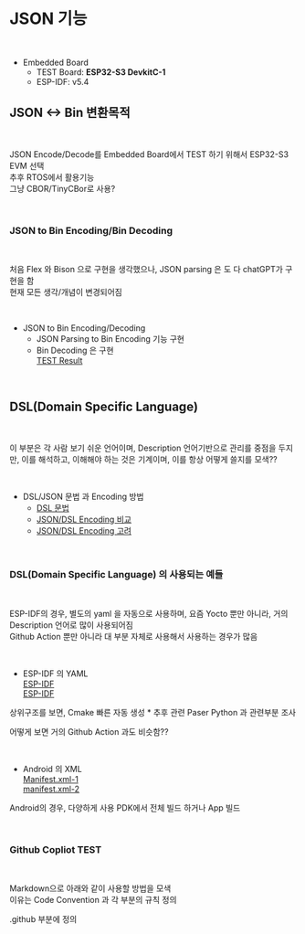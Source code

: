 # JSON 기능 

</br>

* Embedded Board    
    * TEST Board: **ESP32-S3 DevkitC-1**        
    * ESP-IDF: v5.4      


## JSON <-> Bin 변환목적    

</br>

JSON Encode/Decode를 Embedded Board에서 TEST 하기 위해서 ESP32-S3 EVM 선택     
추후 RTOS에서 활용기능   
그냥 CBOR/TinyCBor로 사용?  

</br>


### JSON to Bin Encoding/Bin Decoding

</br>

처음 Flex 와 Bison 으로 구현을 생각했으나, JSON parsing 은 도 다 chatGPT가 구현을 함              
현재 모든 생각/개념이 변경되어짐        

</br>

* JSON to Bin Encoding/Decoding
    - JSON Parsing to Bin Encoding 기능 구현     
    - Bin Decoding 은 구현      
[TEST Result ](test_result.md)

</br> 



## DSL(Domain Specific Language)

</br>    

이 부분은 각 사람 보기 쉬운 언어이며, Description 언어기반으로 관리를 중점을 두지만, 
이를 해석하고, 이해해야 하는 것은 기계이며, 이를 항상 어떻게 쓸지를 모색??  
   
</br>    

* DSL/JSON 문법 과 Encoding 방법    
    * [DSL 문법](./dsl_yamlvstoml.md)  
    * [JSON/DSL Encoding 비교](./data_encoding_comparison.md)         
    * [JSON/DSL Encoding 고려](./data_encoding_deep_dive.md)       

</br>    

### DSL(Domain Specific Language) 의 사용되는 예들 

</br>    

ESP-IDF의 경우, 별도의 yaml 을 자동으로 사용하며, 요즘 Yocto 뿐만 아니라, 거의 Description 언어로 많이 사용되어짐   
Github Action 뿐만 아니라 대 부분 자체로 사용해서 사용하는 경우가 많음     

</br>    

* ESP-IDF 의 YAML        
    [ESP-IDF](https://github.com/espressif/esp-idf/blob/master/examples/bluetooth/.build-test-rules.yml)        
    [ESP-IDF](https://github.com/espressif/esp-idf/blob/master/examples/build_system/.build-test-rules.yml)

상위구조를 보면, Cmake 빠른 자동 생성
    * 추후 관련 Paser Python 과 관련부분 조사   

어떻게 보면 거의 Github Action 과도 비슷함??   

</br>    

* Android 의 XML   
    [Manifest.xml-1](https://developer.android.com/guide/topics/manifest/manifest-intro?hl=ko)   
    [manifest.xml-2](https://developer.android.com/guide/topics/manifest/manifest-element?hl=ko)         

Android의 경우, 다양하게 사용 PDK에서 전체 빌드 하거나 App 빌드 

</br> 

### Github Copliot TEST 

</br> 


Markdown으로 아래와 같이 사용할 방법을 모색  
이유는 Code Convention 과 각 부분의 규칙 정의   

.github 부분에 정의  

</br> 